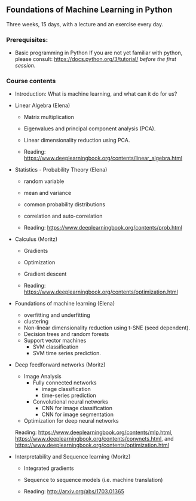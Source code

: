 ## Foundations of Machine Learning in Python
Three weeks, 15 days, with a lecture and an exercise every day.

### Prerequisites:
- Basic programming in Python
    If you are not yet familiar with python, please consult:
    https://docs.python.org/3/tutorial/
    *before the first session*.

### Course contents
- Introduction: What is machine learning, and what can it do for us?

- Linear Algebra (Elena)
    - Matrix multiplication
    - Eigenvalues and principal component analysis (PCA).
    - Linear dimensionality reduction using PCA.

    - Reading: https://www.deeplearningbook.org/contents/linear_algebra.html

- Statistics - Probability Theory (Elena)
    - random variable
    - mean and variance
    - common probability distributions
    - correlation and auto-correlation

    - Reading: https://www.deeplearningbook.org/contents/prob.html

- Calculus (Moritz)
    - Gradients
    - Optimization
    - Gradient descent

    - Reading: https://www.deeplearningbook.org/contents/optimization.html

- Foundations of machine learning (Elena)
    - overfitting and underfitting
    - clustering
    - Non-linear dimensionality reduction using t-SNE (seed dependent).
    - Decision trees and random forests
    - Support vector machines
        - SVM classification
        - SVM time series prediction.

- Deep feedforward networks (Moritz)
    - Image Analysis
        - Fully connected networks
            - image classification
            - time-series prediction
        - Convolutional neural networks
            - CNN for image classification
            - CNN for image segmentation
    - Optimization for deep neural networks

    Reading: https://www.deeplearningbook.org/contents/mlp.html,
    https://www.deeplearningbook.org/contents/convnets.html, and
    https://www.deeplearningbook.org/contents/optimization.html


- Interpretability and Sequence learning (Moritz) 
    - Integrated gradients
    - Sequence to sequence models (i.e. machine translation)

    - Reading: http://arxiv.org/abs/1703.01365

